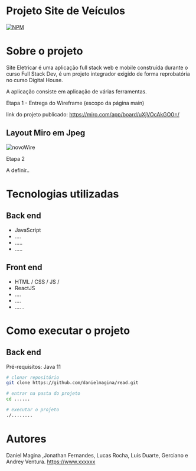 # Projeto Site de Veículos
[![NPM](https://img.shields.io/npm/l/react)](https://github.com/danielmagina/read/blob/main/LICENSE) 

# Sobre o projeto 

Site Eletricar é uma aplicação full stack web e mobile construída durante o curso Full Stack Dev, é um projeto integrador exigido de forma reprobatória no curso Digital House.

A aplicação consiste em aplicação de várias ferramentas.

Etapa 1 - Entrega do Wireframe (escopo da página main)


link do projeto publicado:
https://miro.com/app/board/uXjVOcAkGO0=/


## Layout Miro em Jpeg
![novoWire](https://user-images.githubusercontent.com/86272539/145629974-dce5c408-6d41-4f93-9456-0054cb39142f.jpg)

Etapa 2 

A definir..



# Tecnologias utilizadas 
## Back end
- JavaScript
- ....
- .....
- .....
## Front end
- HTML / CSS / JS / 
- ReactJS
- ....
- ....
- ....
.
# Como executar o projeto

## Back end
Pré-requisitos: Java 11

```bash
# clonar repositório
git clone https://github.com/danielmagina/read.git

# entrar na pasta do projeto 
cd ......

# executar o projeto
./........
```



# Autores

Daniel Magina ,Jonathan Fernandes, Lucas Rocha, Luis Duarte, Gerciano e Andrey Ventura. 
https://www.xxxxxx

